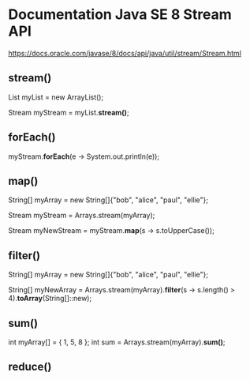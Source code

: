 # Documentation Java SE 8 Stream API #
https://docs.oracle.com/javase/8/docs/api/java/util/stream/Stream.html

## stream() ##

List<Integer> myList = new ArrayList<Integer>();
  
Stream<Integer> myStream = myList.**stream()**;

## forEach() ##

myStream.**forEach**(e -> System.out.println(e));

## map() ##

String[] myArray = new String[]{"bob", "alice", "paul", "ellie"};

Stream<String> myStream = Arrays.stream(myArray);

Stream<String> myNewStream = myStream.**map**(s -> s.toUpperCase());

## filter() ##

String[] myArray = new String[]{"bob", "alice", "paul", "ellie"};

String[] myNewArray = Arrays.stream(myArray).**filter**(s -> s.length() > 4).**toArray**(String[]::new);

## sum() ##

int myArray[] = { 1, 5, 8 };
int sum = Arrays.stream(myArray).**sum()**;

## reduce() ##

